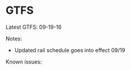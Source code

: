 # GTFS

Latest GTFS: 09-19-16

Notes:
   * Updated rail schedule goes into effect 09/19

Known issues:
   
   
